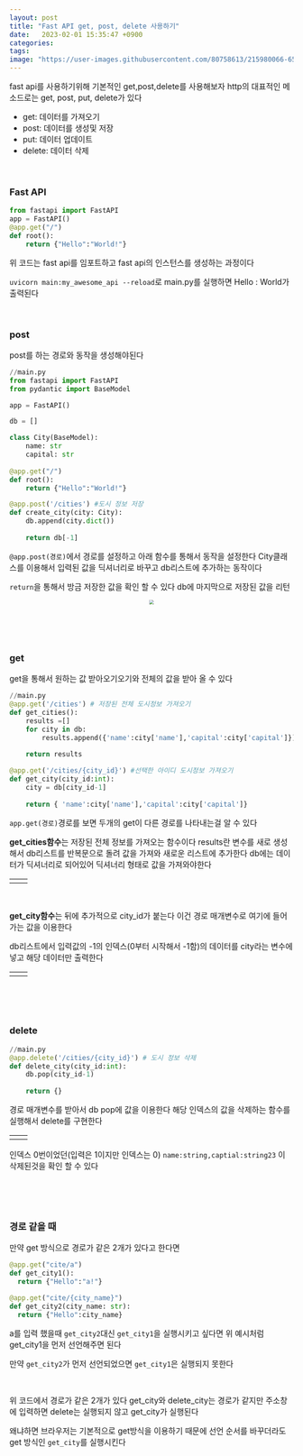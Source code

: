```yaml
---
layout: post
title: "Fast API get, post, delete 사용하기"
date:   2023-02-01 15:35:47 +0900
categories:
tags: 
image: "https://user-images.githubusercontent.com/80758613/215980066-654d91b4-0385-4efa-a243-e414cbb5741d.png"
---
```


fast api를 사용하기위해 기본적인 get,post,delete를 사용해보자 http의 대표적인 메소드로는 get, post, put, delete가 있다

* get: 데이터를 가져오기
* post: 데이터를 생성및 저장
* put: 데이터 업데이트
* delete: 데이터 삭제

&nbsp;

### Fast API

``` python
from fastapi import FastAPI
app = FastAPI()
@app.get("/")
def root():
    return {"Hello":"World!"}
```

위 코드는 fast api를 임포트하고 fast api의 인스턴스를 생성하는 과정이다

`uvicorn main:my_awesome_api --reload`로 main.py를 실행하면 Hello : World가 출력된다

&nbsp;

### post

post를 하는 경로와 동작을 생성해야된다

``` python
//main.py
from fastapi import FastAPI
from pydantic import BaseModel

app = FastAPI()

db = []

class City(BaseModel):
    name: str
    capital: str
    
@app.get("/")
def root():
    return {"Hello":"World!"}

@app.post('/cities') #도시 정보 저장
def create_city(city: City):
    db.append(city.dict())
    
    return db[-1]
```

`@app.post(경로)`에서 경로를 설정하고 아래 함수를 통해서 동작을 설정한다 City클래스를 이용해서 입력된 값을 딕셔너리로 바꾸고 db리스트에 추가하는 동작이다

`return`을 통해서 방금 저장한 값을 확인 할 수 있다 db에 마지막으로 저장된 값을 리턴

<center>
<img src="https://user-images.githubusercontent.com/80758613/215980066-654d91b4-0385-4efa-a243-e414cbb5741d.png" style="zoom:50%;">
</center>

&nbsp;

&nbsp;

### get

get을 통해서 원하는 값 받아오기오기와 전체의 값을 받아 올 수 있다

``` python
//main.py
@app.get('/cities') # 저장된 전체 도시정보 가져오기 
def get_cities():
    results =[]
    for city in db:
        results.append({'name':city['name'],'capital':city['capital']})
        
    return results

@app.get('/cities/{city_id}') #선택한 아이디 도시정보 가져오기
def get_city(city_id:int):
    city = db[city_id-1]
    
    return { 'name':city['name'],'capital':city['capital']}
```

`app.get(경로)`경로를 보면 두개의 get이 다른 경로를 나타내는걸 알 수 있다

**get_cities함수**는 저장된 전체 정보를 가져오는 함수이다 results란 변수를 새로 생성해서 db리스트를 반복문으로 돌려 값을 가져와 새로운 리스트에 추가한다 db에는 데이터가 딕셔너리로 되어있어 딕셔너리 형태로 값을 가져와야한다

<table><td><center><img alt="" src="https://user-images.githubusercontent.com/80758613/215982893-bb6f34d2-b2a3-410a-a582-6e44013acd15.png" style="zoom:50%;" /></center></td><td><center><img alt="" src="https://user-images.githubusercontent.com/80758613/215982936-51d038c0-16be-47b1-8fe3-b1f44b888b69.png" style="zoom:40%;" /></center></td></table>

&nbsp;

**get_city함수**는 뒤에 추가적으로 city_id가 붙는다 이건 경로 매개변수로 여기에 들어가는 값을 이용한다

db리스트에서 입력값의 -1의 인덱스(0부터 시작해서 -1함)의 데이터를 city라는 변수에 넣고  해당 데이터만 출력한다

<table><td><center><img alt="" src="https://user-images.githubusercontent.com/80758613/215983560-7aff42a7-ce37-44db-bf7b-72640ce5b7cb.png" style="zoom:50%;" /></center></td><td><center><img alt="" src="https://user-images.githubusercontent.com/80758613/215983271-71198fb2-d593-4c52-b7a9-5bfaa78cde22.png" style="zoom:50%;" /></center></td></table>

&nbsp;

&nbsp;

### delete

``` python
//main.py
@app.delete('/cities/{city_id}') # 도시 정보 삭제
def delete_city(city_id:int): 
    db.pop(city_id-1)
    
    return {}
```

경로 매개변수를 받아서 db pop에 값을 이용한다 해당 인덱스의 값을 삭제하는 함수를 실행해서 delete를 구현한다

<table><td><center><img alt="" src="https://user-images.githubusercontent.com/80758613/215986067-ba1f6a06-4a3c-4088-a3c3-390ef5309b09.png" style="zoom:50%;" /></center></td><td><center><img alt="" src="https://user-images.githubusercontent.com/80758613/215986050-c22192c5-90cc-4bca-92d3-fea3e2805f71.png" style="zoom:50%;" /></center></td></table>

인덱스 0번이었던(입력은 1이지만 인덱스는 0) `name:string,captial:string23` 이 삭제된것을 확인 할 수 있다

&nbsp;

&nbsp;

### 경로 같을 때

만약 get 방식으로 경로가 같은 2개가 있다고 한다면 

``` python
@app.get("cite/a")
def get_city1():
  return {"Hello":"a!"}

@app.get("cite/{city_name}")
def get_city2(city_name: str):
  return {"Hello":city_name}
```

a를 입력 했을때 `get_city2`대신 `get_city1`을 실행시키고 싶다면 위 예시처럼 get_city1을 먼저 선언해주면 된다

만약 `get_city2`가 먼저 선언되었으면 `get_city1`은 실행되지 못한다

&nbsp;

위 코드에서 경로가 같은 2개가 있다 get_city와 delete_city는 경로가 같지만 주소창에 입력하면 delete는 실행되지 않고 get_city가 실행된다

왜냐하면 브라우저는 기본적으로 get방식을 이용하기 때문에 선언 순서를 바꾸더라도 get 방식인 `get_city`를 실행시킨다

&nbsp;

&nbsp;



